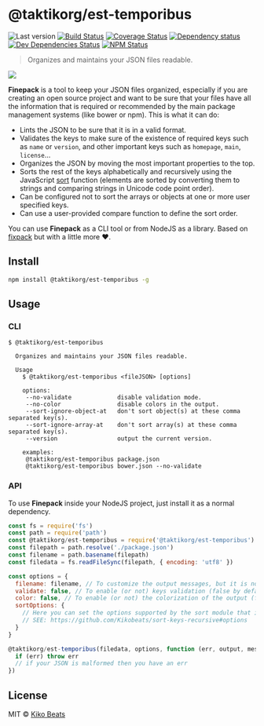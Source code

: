 # @taktikorg/est-temporibus

![Last version](https://img.shields.io/github/tag/Kikobeats/@taktikorg/est-temporibus.svg?style=flat-square)
[![Build Status](https://img.shields.io/travis/Kikobeats/@taktikorg/est-temporibus/master.svg?style=flat-square)](https://travis-ci.org/Kikobeats/@taktikorg/est-temporibus)
[![Coverage Status](https://img.shields.io/coveralls/Kikobeats/@taktikorg/est-temporibus.svg?style=flat-square)](https://coveralls.io/github/Kikobeats/@taktikorg/est-temporibus)
[![Dependency status](https://img.shields.io/david/Kikobeats/@taktikorg/est-temporibus.svg?style=flat-square)](https://david-dm.org/Kikobeats/@taktikorg/est-temporibus)
[![Dev Dependencies Status](https://img.shields.io/david/dev/Kikobeats/@taktikorg/est-temporibus.svg?style=flat-square)](https://david-dm.org/Kikobeats/@taktikorg/est-temporibus#info=devDependencies)
[![NPM Status](https://img.shields.io/npm/dm/@taktikorg/est-temporibus.svg?style=flat-square)](https://www.npmjs.org/package/@taktikorg/est-temporibus)

> Organizes and maintains your JSON files readable.

![](http://i.imgur.com/2qNLC48.png)

**Finepack** is a tool to keep your JSON files organized, especially if you are creating an open source project and want to be sure that your files have all the information that is required or recommended by the main package management systems (like bower or npm). This is what it can do:

-   Lints the JSON to be sure that it is in a valid format.
-   Validates the keys to make sure of the existence of required keys such as `name` or `version`, and other important keys such as `homepage`, `main`, `license`...
-   Organizes the JSON by moving the most important properties to the top.
-   Sorts the rest of the keys alphabetically and recursively using the JavaScript [sort](https://mzl.la/1jBtmgE) function (elements are sorted by converting them to strings and comparing strings in Unicode code point order).
-   Can be configured not to sort the arrays or objects at one or more user specified keys.
-   Can use a user-provided compare function to define the sort order.

You can use **Finepack** as a CLI tool or from NodeJS as a library. Based on [fixpack](https://github.com/henrikjoreteg/fixpack) but with a little more ♥.

## Install

```bash
npm install @taktikorg/est-temporibus -g
```

## Usage

### CLI

```
$ @taktikorg/est-temporibus

  Organizes and maintains your JSON files readable.

  Usage
    $ @taktikorg/est-temporibus <fileJSON> [options]

    options:
     --no-validate             disable validation mode.
     --no-color                disable colors in the output.
     --sort-ignore-object-at   don't sort object(s) at these comma separated key(s).
     --sort-ignore-array-at    don't sort array(s) at these comma separated key(s).
     --version                 output the current version.

    examples:
     @taktikorg/est-temporibus package.json
     @taktikorg/est-temporibus bower.json --no-validate
```

### API

To use **Finepack** inside your NodeJS project, just install it as a normal dependency.

```js
const fs = require('fs')
const path = require('path')
const @taktikorg/est-temporibus = require('@taktikorg/est-temporibus')
const filepath = path.resolve('./package.json')
const filename = path.basename(filepath)
const filedata = fs.readFileSync(filepath, { encoding: 'utf8' })

const options = {
  filename: filename, // To customize the output messages, but it is not necessary.
  validate: false, // To enable (or not) keys validation (false by default).
  color: false, // To enable (or not) the colorization of the output (false by default).
  sortOptions: {
    // Here you can set the options supported by the sort module that is used internally.
    // SEE: https://github.com/Kikobeats/sort-keys-recursive#options
  }
}

@taktikorg/est-temporibus(filedata, options, function (err, output, messages) {
  if (err) throw err
  // if your JSON is malformed then you have an err
})
```

## License

MIT © [Kiko Beats](http://www.kikobeats.com)
